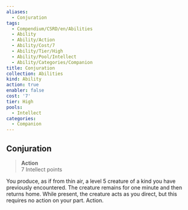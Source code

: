 ```yaml
---
aliases:
  - Conjuration
tags:
  - Compendium/CSRD/en/Abilities
  - Ability
  - Ability/Action
  - Ability/Cost/7
  - Ability/Tier/High
  - Ability/Pool/Intellect
  - Ability/Categories/Companion
title: Conjuration
collection: Abilities
kind: Ability
action: true
enabler: false
cost: '7'
tier: High
pools:
  - Intellect
categories:
  - Companion
---
```

## Conjuration  
>**Action**  
>7 Intellect points
  
You produce, as if from thin air, a level 5 creature of a kind you have previously encountered. The creature remains for one minute and then returns home. While present, the creature acts as you direct, but this requires no action on your part. Action.
